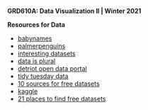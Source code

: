**GRD610A: Data Visualization II | Winter 2021**

**Resources for Data**

- [babynames]()  
- [palmerpenguins]()  
- [interesting datasets](https://github.com/curran/data/blob/gh-pages/README.md)  
- [data is plural](https://docs.google.com/spreadsheets/d/1Koqjz-M0kbiPP-jAkPWKTJcfxTCQmBfp1NjIVUBmEgY/edit?usp=sharing)  
- [detriot open data portal](https://data.detroitmi.gov/)  
- [tidy tuesday data](https://github.com/rfordatascience/tidytuesday/tree/master/data)
- [10 sources for free datasets](https://careerfoundry.com/en/blog/data-analytics/where-to-find-free-datasets/)  
- [kaggle](https://www.kaggle.com/datasets)  
- [21 places to find free datasets](https://www.dataquest.io/blog/free-datasets-for-projects/)  
